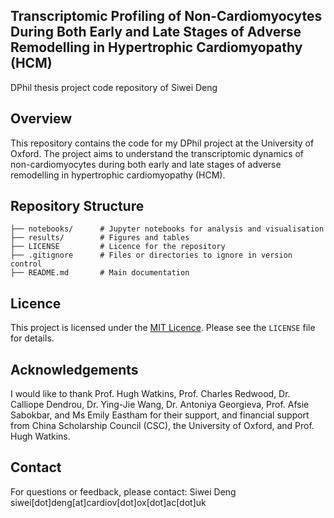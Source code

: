 ## Transcriptomic Profiling of Non-Cardiomyocytes During Both Early and Late Stages of Adverse Remodelling in Hypertrophic Cardiomyopathy (HCM)

DPhil thesis project code repository of Siwei Deng

## Overview
This repository contains the code for my DPhil project at the University of Oxford. The project aims to understand the transcriptomic dynamics of non-cardiomyocytes during both early and late stages of adverse remodelling in hypertrophic cardiomyopathy (HCM). 

## Repository Structure
```
├── notebooks/      # Jupyter notebooks for analysis and visualisation
├── results/        # Figures and tables
├── LICENSE         # Licence for the repository
├── .gitignore      # Files or directories to ignore in version control
├── README.md       # Main documentation
```

## Licence
This project is licensed under the [MIT Licence](LICENSE). Please see the `LICENSE` file for details.

## Acknowledgements
I would like to thank Prof. Hugh Watkins, Prof. Charles Redwood, Dr. Calliope Dendrou, Dr. Ying-Jie Wang, Dr. Antoniya Georgieva, Prof. Afsie Sabokbar, and Ms Emily Eastham for their support, and financial support from China Scholarship Council (CSC), the University of Oxford, and Prof. Hugh Watkins.

## Contact
For questions or feedback, please contact:
Siwei Deng
siwei[dot]deng[at]cardiov[dot]ox[dot]ac[dot]uk

